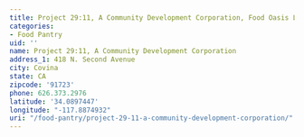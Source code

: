 ```yaml
---
title: Project 29:11, A Community Development Corporation, Food Oasis Los Angeles
categories:
- Food Pantry
uid: ''
name: Project 29:11, A Community Development Corporation
address_1: 418 N. Second Avenue
city: Covina
state: CA
zipcode: '91723'
phone: 626.373.2976
latitude: '34.0897447'
longitude: "-117.8874932"
uri: "/food-pantry/project-29-11-a-community-development-corporation/"
---
```


